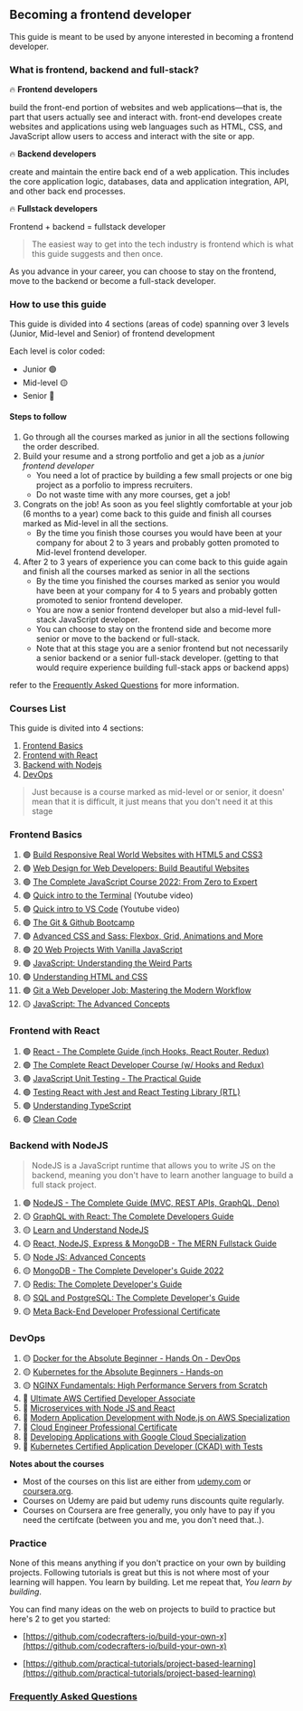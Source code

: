 ## Becoming a frontend developer

This guide is meant to be used by anyone interested in becoming a frontend developer.

### What is frontend, backend and full-stack?
🔥 **Frontend developers** 
    
build the front-end portion of websites and web applications—that is, the part that users actually see and interact with. front-end developes create websites and applications using web languages such as HTML, CSS, and JavaScript allow users to access and interact with the site or app.

🔥 **Backend developers** 
    
create and maintain the entire back end of a web application. This includes the core application logic, databases, data and application integration, API, and other back end processes.

🔥 **Fullstack developers** 
    
Frontend + backend = fullstack developer


> The easiest way to get into the tech industry is frontend which is what this guide suggests and then once.

As you advance in your career, you can choose to stay on the frontend, move to the backend or become a full-stack developer.

### How to use this guide

This guide is divided into 4 sections (areas of code) spanning over 3 levels (Junior, Mid-level and Senior) of frontend development

Each level is color coded:
- Junior 🟢
- Mid-level 🟡
- Senior 🔴 

#### Steps to follow 
1) Go through all the courses marked as junior in all the sections following the order described.
2) Build your resume and a strong portfolio and get a job as a *junior frontend developer*
   - You need a lot of practice by building a few small projects or one big project as a porfolio to impress recruiters.
   - Do not waste time with any more courses, get a job!
3) Congrats on the job! As soon as you feel slightly comfortable at your job (6 months to a year) come back to this guide and finish all courses marked as Mid-level in all the sections.
   - By the time you finish those courses you would have been at your company for about 2 to 3 years and probably gotten promoted to Mid-level frontend developer.
4) After 2 to 3 years of experience you can come back to this guide again and finish all the courses marked as senior in all the sections
   -  By the time you finished the courses marked as senior you would have been at your company for 4 to 5 years and probably gotten promoted to senior frontend developer.
   -  You are now a senior frontend developer but also a mid-level full-stack JavaScript developer.
   -  You can choose to stay on the frontend side and become more senior or move to the backend or full-stack.
   -  Note that at this stage you are a senior frontend but not necessarily a senior backend or a senior full-stack developer. (getting to that would require experience building full-stack apps or backend apps)

refer to the [Frequently Asked Questions](/FAQ.md) for more information.

### Courses List

This guide is divited into 4 sections:

1. [Frontend Basics](#frontend-basics) 
2. [Frontend with React](#frontend-with-react)
3. [Backend with Nodejs](#backend-with-nodejs)
4. [DevOps](#devops)

> Just because is a course marked as mid-level or or senior, it doesn' mean that it is difficult, it just means that you don't need it at this stage

### Frontend Basics

1. 🟢 [Build Responsive Real World Websites with HTML5 and CSS3](https://www.udemy.com/course/design-and-develop-a-killer-website-with-html5-and-css3)
2. 🟢 [Web Design for Web Developers: Build Beautiful Websites](https://www.udemy.com/course/web-design-secrets/)
3. 🟢 [The Complete JavaScript Course 2022: From Zero to Expert](https://www.udemy.com/course/the-complete-javascript-course/)
4. 🟢 [Quick intro to the Terminal](https://www.youtube.com/watch?v=oxuRxtrO2Ag) (Youtube video)
5. 🟢 [Quick intro to VS Code](https://www.youtube.com/watch?v=WPqXP_kLzpo) (Youtube video)
6. 🟢 [The Git & Github Bootcamp](https://www.udemy.com/course/git-and-github-bootcamp/)
7. 🟢 [Advanced CSS and Sass: Flexbox, Grid, Animations and More](https://www.udemy.com/course/advanced-css-and-sass/)
8. 🟢 [20 Web Projects With Vanilla JavaScript](https://www.udemy.com/course/web-projects-with-vanilla-javascript/)
9. 🟢 [JavaScript: Understanding the Weird Parts](https://www.udemy.com/course/understand-javascript/)
10. 🟢 [Understanding HTML and CSS](https://www.udemy.com/course/understanding-html-and-css/)
11. 🟢 [Git a Web Developer Job: Mastering the Modern Workflow](https://www.udemy.com/course/git-a-web-developer-job-mastering-the-modern-workflow/)
12. 🟡 [JavaScript: The Advanced Concepts](https://www.udemy.com/course/advanced-javascript-concepts/)

### Frontend with React

1. 🟢 [React - The Complete Guide (inch Hooks, React Router, Redux)](https://www.udemy.com/course/react-the-complete-guide-incl-redux/)
2. 🟢 [The Complete React Developer Course (w/ Hooks and Redux)](https://www.udemy.com/course/react-2nd-edition/)
3. 🟢 [JavaScript Unit Testing - The Practical Guide](https://www.udemy.com/course/javascript-unit-testing-the-practical-guide/)
4. 🟢 [Testing React with Jest and React Testing Library (RTL)](https://www.udemy.com/course/react-testing-library/)
5. 🟢 [Understanding TypeScript](https://www.udemy.com/course/understanding-typescript/)
6. 🟢 [Clean Code](https://www.udemy.com/course/writing-clean-code/)

### Backend with NodeJS

> NodeJS is a JavaScript runtime that allows you to write JS on the backend, meaning you don't have to learn another language to build a full stack project.

1. 🟢 [NodeJS - The Complete Guide (MVC, REST APIs, GraphQL, Deno)](https://www.udemy.com/course/nodejs-the-complete-guide/)
2. 🟡 [GraphQL with React: The Complete Developers Guide](https://www.udemy.com/course/graphql-with-react-course/)
3. 🟡 [Learn and Understand NodeJS](https://www.udemy.com/course/understand-nodejs/)
4. 🟡 [React, NodeJS, Express & MongoDB - The MERN Fullstack Guide](https://www.udemy.com/course/react-nodejs-express-mongodb-the-mern-fullstack-guide/)
5. 🟡 [Node JS: Advanced Concepts](https://www.udemy.com/course/advanced-node-for-developers/)
6. 🟡 [MongoDB - The Complete Developer's Guide 2022](https://www.udemy.com/course/mongodb-the-complete-developers-guide/)
7. 🟡 [Redis: The Complete Developer's Guide](https://www.udemy.com/course/redis-the-complete-developers-guide-p/)
8. 🟡 [SQL and PostgreSQL: The Complete Developer's Guide](https://www.udemy.com/course/sql-and-postgresql/)
9. 🟡 [Meta Back-End Developer Professional Certificate](https://www.coursera.org/professional-certificates/meta-back-end-developer)

### DevOps

1. 🟡 [Docker for the Absolute Beginner - Hands On - DevOps](https://www.udemy.com/course/learn-docker/)
2. 🟡 [Kubernetes for the Absolute Beginners - Hands-on](https://www.udemy.com/course/learn-kubernetes/)
3. 🟡 [NGINX Fundamentals: High Performance Servers from Scratch](https://www.udemy.com/course/nginx-fundamentals/)
4. 🔴 [Ultimate AWS Certified Developer Associate](https://www.udemy.com/course/aws-certified-developer-associate-dva-c01/)
5. 🔴 [Microservices with Node JS and React](https://www.udemy.com/course/microservices-with-node-js-and-react/)
6. 🔴 [Modern Application Development with Node.js on AWS Specialization](https://www.coursera.org/specializations/aws-nodejs-serverless-development)
7. 🔴 [Cloud Engineer Professional Certificate](https://www.coursera.org/professional-certificates/cloud-engineering-gcp)
8. 🔴 [Developing Applications with Google Cloud Specialization](https://www.coursera.org/specializations/developing-apps-gcp)
9. 🔴 [Kubernetes Certified Application Developer (CKAD) with Tests](https://www.udemy.com/course/certified-kubernetes-application-developer/)


**Notes about the courses**

- Most of the courses on this list are either from [udemy.com](udemy.com) or [coursera.org](coursera.org).
- Courses on Udemy are paid but udemy runs discounts quite regularly.
- Courses on Coursera are free generally, you only have to pay if you need the certifcate (between you and me, you don't need that..).

### Practice

None of this means anything if you don't practice on your own by building projects. Following tutorials is great but this is not where most of your learning will happen. You learn by building. Let me repeat that, _You learn by building_.

You can find many ideas on the web on projects to build to practice but here's 2 to get you started:

- [https://github.com/codecrafters-io/build-your-own-x](https://github.com/codecrafters-io/build-your-own-x)

- [https://github.com/practical-tutorials/project-based-learning](https://github.com/practical-tutorials/project-based-learning)

### [Frequently Asked Questions](/FAQ.md)
